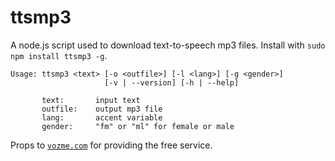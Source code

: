 # ttsmp3
A node.js script used to download text-to-speech mp3 files.
Install with `sudo npm install ttsmp3 -g`.

```
Usage: ttsmp3 <text> [-o <outfile>] [-l <lang>] [-g <gender>]
                     [-v | --version] [-h | --help]

       text:       input text
       outfile:    output mp3 file
       lang:       accent variable
       gender:     "fm" or "ml" for female or male
```

Props to [`vozme.com`](http://vozme.com) for providing the free service.
